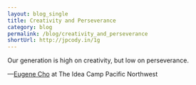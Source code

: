 ```yaml
---
layout: blog_single
title: Creativity and Perseverance
category: blog
permalink: /blog/creativity_and_perseverance
shortUrl: http://jpcody.in/1g
---
```

<p class="big_quote">Our generation is high on creativity, but low on perseverance.</p>
<p class="quote_caption">&mdash;<a href="http://eugenecho.wordpress.com/">Eugene Cho</a> at The Idea Camp Pacific Northwest</p>